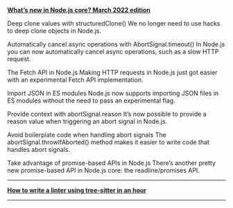 **[What’s new in Node.js core? March 2022 edition](https://simonplend.com/whats-new-in-node-js-core-march-2022-edition/)**

Deep clone values with structuredClone()
We no longer need to use hacks to deep clone objects in Node.js.

Automatically cancel async operations with AbortSignal.timeout()
In Node.js you can now automatically cancel async operations, such as a slow HTTP request.

The Fetch API in Node.js
Making HTTP requests in Node.js just got easier with an experimental Fetch API implementation.

Import JSON in ES modules
Node.js now supports importing JSON files in ES modules without the need to pass an experimental flag.

Provide context with abortSignal.reason
It’s now possible to provide a reason value when triggering an abort signal in Node.js.

Avoid boilerplate code when handling abort signals
The abortSignal.throwIfAborted() method makes it easier to write code that handles abort signals.

Take advantage of promise-based APIs in Node.js
There’s another pretty new promise-based API in Node.js core: the readline/promises API.

---

**[How to write a linter using tree-sitter in an hour](https://siraben.dev/2022/03/22/tree-sitter-linter.html)**

---

